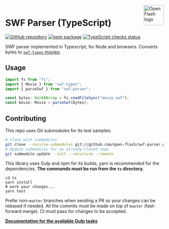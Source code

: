 <a href="https://github.com/open-flash/open-flash">
    <img src="https://raw.githubusercontent.com/open-flash/open-flash/master/logo.png"
    alt="Open Flash logo" title="Open Flash" align="right" width="64" height="64" />
</a>

# SWF Parser (TypeScript)

[![GitHub repository](https://img.shields.io/badge/GitHub-open--flash%2Fswf--parser-informational.svg)](https://github.com/open-flash/swf-parser)
<a href="https://www.npmjs.com/package/swf-parser"><img src="https://img.shields.io/npm/v/swf-parser" alt="npm package"/></a>
<a href="https://github.com/open-flash/swf-parser/actions/workflows/check-ts.yml"><img src="https://img.shields.io/github/workflow/status/open-flash/swf-parser/check-ts/main"  alt="TypeScript checks status"/></a>

SWF parser implemented in Typescript, for Node and browsers.
Converts bytes to [`swf-types` movies][swf-types].

## Usage

```typescript
import fs from "fs";
import { Movie } from "swf-types";
import { parseSwf } from "swf-parser";

const bytes: Uint8Array = fs.readFileSync("movie.swf");
const movie: Movie = parseSwf(bytes);
```

## Contributing

This repo uses Git submodules for its test samples:

```sh
# Clone with submodules
git clone --recurse-submodules git://github.com/open-flash/swf-parser.git
# Update submodules for an already-cloned repo
git submodule update --init --recursive --remote
```

This library uses Gulp and npm for its builds, yarn is recommended for the
dependencies. **The commands must be run from the `ts` directory.**

```
cd ts
yarn install
# work your changes...
yarn test
```

Prefer non-`master` branches when sending a PR so your changes can be rebased if
needed. All the commits must be made on top of `master` (fast-forward merge).
CI must pass for changes to be accepted.

**[Documentation for the available Gulp tasks](https://github.com/demurgos/turbo-gulp/blob/master/docs/usage.md#main-tasks)**

[swf-types]: https://github.com/open-flash/swf-types
